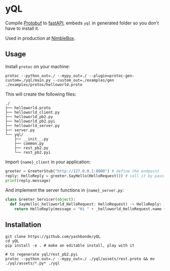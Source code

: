 # yQL

Compile [Protobuf](https://developers.google.com/protocol-buffers/docs/proto3) to [fastAPI](https://fastapi.tiangolo.com/), embeds `yql` in generated folder so you don't have to install it.

Used in production at [NimbleBox](http://nimblebox.ai/).

## Usage

Install `protoc` on your machine:

```
protoc --python_out=./ --mypy_out=./ --plugin=protoc-gen-custom=./yql/main.py --custom_out=./examples/gen ./examples/protos/helloworld.proto
```

This will create the following files:

```
./
├── helloworld.proto
├── helloworld_client.py
├── helloworld_pb2.py
├── helloworld_pb2.pyi
├── helloworld_server.py
├── server.py
└── yql/
    ├── __init__.py
    ├── common.py
    ├── rest_pb2.py
    └── rest_pb2.pyi
```

Import `{name}_client` in your application:

```python
greeter = GreeterStub("http://127.0.0.1:8000") # define the endpoint
reply: HelloReply = greeter.SayHello(HelloRequest()) # call it by passing protobufs
print(reply.message)
```

And implement the server functions in `{name}_server.py`:

```python
class Greeter_Servicer(object):
  def SayHello(_helloworld_HelloRequest: HelloRequest) -> HelloReply:
    return HelloReply(message = "Hi " + _helloworld_HelloRequest.name + "!")
```

## Installation

```
git clone https://github.com/yashbonde/yQL
cd yQL
pip install -e . # make an editable install, play with it

# to regenerate yql/rest_pb2.pyi
protoc --python_out=./ --mypy_out=./ ./yql/assets/rest.proto && mv ./yql/assets/*.py* ./yql
```
